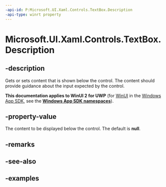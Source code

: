 ```yaml
---
-api-id: P:Microsoft.UI.Xaml.Controls.TextBox.Description
-api-type: winrt property
---
```


<!-- Property syntax.
public object Description { get;  set; }
-->

# Microsoft.UI.Xaml.Controls.TextBox.Description

## -description

Gets or sets content that is shown below the control. The content should provide guidance about the input expected by the control.

**This documentation applies to WinUI 2 for UWP** (for [WinUI](/windows/apps/winui/winui3/) in the [Windows App SDK](/windows/apps/windows-app-sdk/), see the **[Windows App SDK namespaces](/windows/windows-app-sdk/api/winrt/)**).

## -property-value

The content to be displayed below the control. The default is **null**.

## -remarks

## -see-also

## -examples

